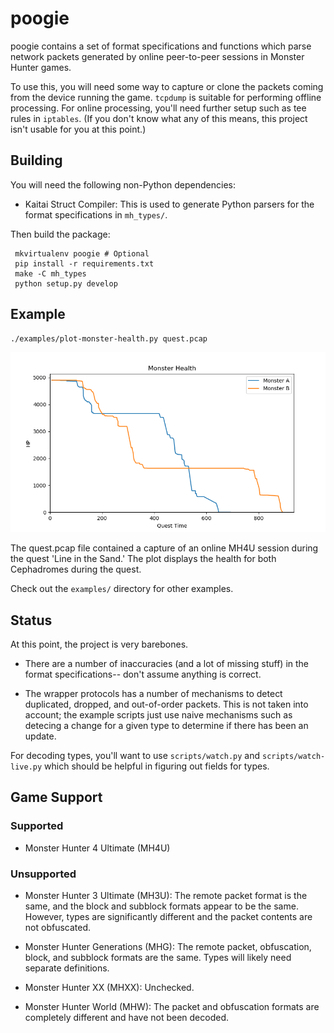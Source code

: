 # poogie

poogie contains a set of format specifications and functions which parse network
packets generated by online peer-to-peer sessions in Monster Hunter games.

To use this, you will need some way to capture or clone the packets coming from
the device running the game. ``tcpdump`` is suitable for performing offline
processing. For online processing, you'll need further setup such as tee rules
in ``iptables``. (If you don't know what any of this means, this project isn't
usable for you at this point.)

## Building

You will need the following non-Python dependencies:

* Kaitai Struct Compiler: This is used to generate Python parsers for the format
  specifications in ``mh_types/``.

Then build the package:

     mkvirtualenv poogie # Optional
     pip install -r requirements.txt
     make -C mh_types
     python setup.py develop

## Example

    ./examples/plot-monster-health.py quest.pcap

![Monster Health Plot](doc/monster-health-example.png)

The quest.pcap file contained a capture of an online MH4U session during the
quest 'Line in the Sand.' The plot displays the health for both Cephadromes
during the quest.

Check out the ``examples/`` directory for other examples.

## Status

At this point, the project is very barebones.

* There are a number of inaccuracies (and a lot of missing stuff) in the format
  specifications-- don't assume anything is correct.

* The wrapper protocols has a number of mechanisms to detect duplicated,
  dropped, and out-of-order packets. This is not taken into account; the example
  scripts just use naive mechanisms such as detecing a change for a given type
  to determine if there has been an update.

For decoding types, you'll want to use ``scripts/watch.py`` and
``scripts/watch-live.py`` which should be helpful in figuring out fields for
types.

## Game Support

### Supported

* Monster Hunter 4 Ultimate (MH4U)

### Unsupported

* Monster Hunter 3 Ultimate (MH3U): The remote packet format is the same, and
  the block and subblock formats appear to be the same. However, types are
  significantly different and the packet contents are not obfuscated.

* Monster Hunter Generations (MHG): The remote packet, obfuscation, block, and
  subblock formats are the same. Types will likely need separate definitions.

* Monster Hunter XX (MHXX): Unchecked.

* Monster Hunter World (MHW): The packet and obfuscation formats are completely
  different and have not been decoded.
